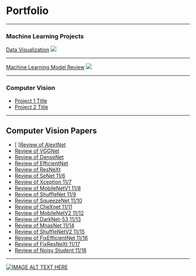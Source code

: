 # Portfolio

---

### Machine Learning Projects

[Data Visualization](/sample_page)
<img src="images/dummy_thumbnail.jpg?raw=true"/>

---
[Machine Learning Model Review](/pdf/intermediatepythongithubio.pdf)
<img src="images/dummy_thumbnail.jpg?raw=true"/>

---

### Computer Vision

- [Project 1 Title](http://example.com/)
- [Project 2 Title](http://example.com/)

---

## Computer Vision Papers 

- [ ][Review of AlextNet](/cv_paper/Review_AleXNet.md)
- [Review of VGGNet](/cv_paper/Review_VGGNet.md) 
- [Review of DenseNet](/cv_paper/Review_DenseNet.md)
- [Review of EfficientNet](/cv_paper/review_EfficientNet.md)
- [Review of ResNeXt](/cv_paper/)
- [Review of SeNet 11/6](/cv_paper/Review_SeNet.md)
- [Review of Xception 11/7](/cv_paper/)
- [Review of MobileNetV1 11/8](/cv_paper/Review_MobileNet.md)
- [Review of ShuffleNet 11/9](/cv_paper/)
- [Review of SqueezeNet 11/10](/cv_paper/)
- [Review of CheXnet 11/11](/cv_paper/)
- [Review of MobileNetV2 11/12](/cv_paper/)
- [Review of DarkNet-53 11/13](/cv_paper/)
- [Review of MnasNet 11/14](/cv_paper/)
- [Review of ShuffleNetV2 11/15](/cv_paper/)
- [Review of FixEfficientNet 11/16](/cv_paper/)
- [Review of FixResNeXt 11/17](/cv_paper/)
- [Review of Noisy Student 11/18](/cv_paper/)

---

[![IMAGE ALT TEXT HERE](http://img.youtube.com/vi/02vmIjAAY8c/0.jpg)](http://www.youtube.com/watch?v=02vmIjAAY8c)
